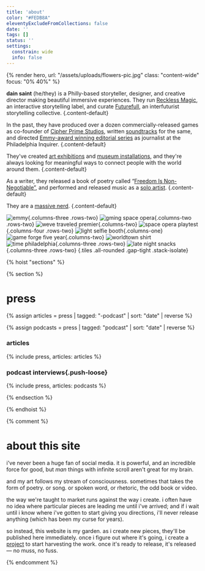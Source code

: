 ```yaml
---
title: 'about'
color: "#FEDB8A"
eleventyExcludeFromCollections: false
date: ''
tags: []
status: ''
settings:
  constrain: wide
  info: false
---
```


{% render hero,
  url: "/assets/uploads/flowers-pic.jpg"
  class: "content-wide"
  focus: "0% 40%"
%}


<div class="stack text-lede">

**dain saint** (he/they) is a Philly-based storyteller, designer, and creative director making beautiful immersive experiences. They run [Reckless Magic](/reckless-magic), an interactive storytelling label, and curate [Futurefull](https://futurefull.org), an interfuturist storytelling collective.
{.content-default}

In the past, they have produced over a dozen commercially-released games as co-founder of [Cipher Prime Studios](https://cipherprime.com), written [soundtracks](/composing) for the same, and directed [Emmy-award winning editorial series](https://inquirer.com/wildestdreams) as journalist at the Philadelphia Inquirer. 
{.content-default}

They've created [art exhibitions](https://wevetraveledsofar.com) and [museum installations](https://www.phillyseaport.org/exhibits/river-alive/), and they're always looking for meaningful ways to connect people with the world around them.
{.content-default}


As a writer, they released a book of poetry called “[Freedom Is Non-Negotiable”](/freedom-is-non-negotiable), and performed and released music as a [solo artist](/city-dont-sing). 
{.content-default}

They are a [massive nerd](https://open.spotify.com/episode/6hQ97u9zBcIeSTl6EOGuY4?si=qeF6CsxpRI-jK2EaLv851Q).
{.content-default}


![emmy](/assets/uploads/IMG_8373.jpg){.columns-three .rows-two}
![gming space opera](/assets/uploads/6210c93a0861519ea1b72a42b807.JPG){.columns-two .rows-two}
![weve traveled premier](/assets/uploads/will_and_dain.png){.columns-two}
![space opera playtest](/assets/uploads/gming.jpg){.columns-four .rows-two}
![light selfie booth](/assets/uploads/light_selfie_booth-2.jpg){.columns-one}
![game forge five year](/assets/uploads/showcase.jpg){.columns-two}
![worldtown shirt](/assets/uploads/0F1CE2AA-22F3-4DCC-B61D-53F30A076E74.JPG)
![time philadelphia](/assets/uploads/DSCF1338LG.jpg){.columns-three .rows-two}
![late night snacks](/assets/uploads/211001_Beardmobile_039.jpg){.columns-three .rows-two}
{.tiles .all-rounded .gap-tight .stack-isolate}


</div>

{% hoist "sections" %}

{% section %}
# press

{% assign articles = press | tagged: "-podcast" | sort: "date" | reverse %}

{% assign podcasts = press | tagged: "podcast" | sort: "date" | reverse %}

<div class="stack-loose">

<div>

### articles
{% include press, articles: articles %}

</div>

<div>

### podcast interviews{.push-loose}
{% include press, articles: podcasts %}

</div>


</div>
{% endsection %}


{% endhoist %}





{% comment %}
# about this site

i've never been a huge fan of social media. it is powerful, and an incredible force for good, but _man_ things with infinite scroll aren't great for my brain.

and my art follows my stream of consciousness. sometimes that takes the form of poetry. or song. or spoken word, or rhetoric, the odd book or video.

the way we're taught to market runs against the way i create. i often have no idea where particular pieces are leading me until i've arrived; and if i wait until i know where i've gotten to start giving you directions, i'll never release anything (which has been my curse for years).

so instead, this website is my garden. as i create new pieces, they'll be published here immediately. once i figure out where it's going, i create a [project](/projects) to start harvesting the work. once it's ready to release, it's released — no muss, no fuss.

{% endcomment %}
